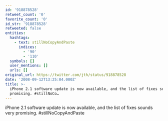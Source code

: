 ```yaml
---
id: '918878528'
retweet_count: '0'
favorite_count: '0'
id_str: '918878528'
retweeted: false
entities:
  hashtags:
    - text: stillNoCopyAndPaste
      indices:
        - '90'
        - '110'
  symbols: []
  user_mentions: []
  urls: []
original_url: https://twitter.com/jth/status/918878528
date: '2008-09-12T13:25:04.000Z'
title: >-
  iPhone 2.1 software update is now available, and the list of fixes sounds very
  promising. #stillNoCo…
---
```


iPhone 2.1 software update is now available, and the list of fixes sounds very promising. #stillNoCopyAndPaste